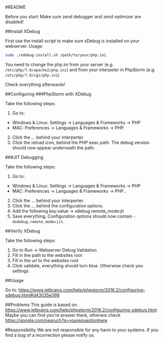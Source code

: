 
#README

Before you start:
Make sure zend debugger and zend optimizer are disabled!

##Install XDebug

First use the install script to make sure xDebug is installed on your webserver. Usage: 
```bash
sudo ./xdebug-install.sh /path/to/your/php.ini
```
You need to change the php.ini from your server (e.g. `/etc/php/7.0/apache2/php.ini`) and from your interpeter in PhpStorm (e.g. `/etc/php/7.0/cgi/php.ini`)

Check everything afterwards!

##Configuring
###PhpStorm with XDebug

Take the following steps:

1. 	Go to:
   * Windows & Linux: Settings -> Languages & Frameworks -> PHP
   * MAC: Preferences -> Languages & Frameworks -> PHP.
2. 	Click the ... behind your interperter.
3. 	Click the reload icon, behind the PHP exec path. The debug version should now appear underneath the path.

###JIT Debugging

Take the following steps:

1. 	Go to:
   * Windows & Linux: Settings -> Languages & Frameworks -> PHP
   * MAC: Preferences -> Languages & Frameworks -> PHP..
2. Click the ... behind your interperter.
3. Click the ... behind the configuration options.
4. Add the following key:value -> xdebug.remote_mode:jit
5. Save everything, Configuration options should now contain `-dxdebug.remote_mode=jit`.

##Verify XDebug

Take the following steps:

1. Go to Run -> Webserver Debug Validation
2. Fill in the path to the websites root
3. Fill in the url to the websites root
4. Click validate, everything should turn blue. Otherwise check you settings

##Usage

Go to: https://www.jetbrains.com/help/phpstorm/2016.2/configuring-xdebug.html#d43035e398

##Problems
This guide is based on: https://www.jetbrains.com/help/phpstorm/2016.2/configuring-xdebug.html
Maybe you can find you're answer there, otherwis check https://google.com/searuch?q=yourequestionhere

#Responsibility
We are not responsible for any harm to your systems. If you find a bug of a incorrection please notify us.
